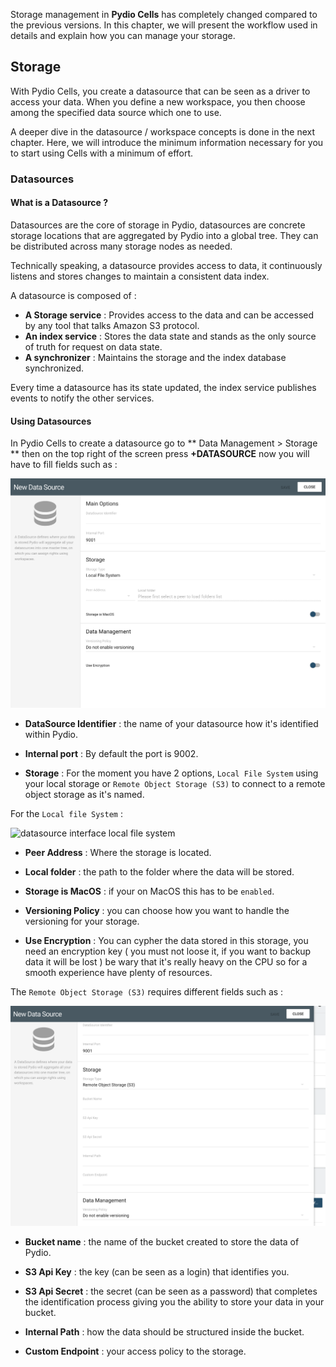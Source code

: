 
Storage management in **Pydio Cells** has completely changed compared to the previous versions. In this chapter, we will present the workflow used in details and explain how you can manage your storage.

## Storage

With Pydio Cells, you create a datasource that can be seen as a driver to access your data. When you define a new workspace, you then choose among the specified data source which one to use.

A deeper dive in the datasource / workspace concepts is done in the next chapter. Here, we will introduce the minimum information necessary for you to start using Cells with a minimum of effort.

### Datasources

#### What is a Datasource ?
Datasources are the core of storage in Pydio, datasources are concrete storage locations that are aggregated by Pydio into a global tree. They can be distributed across many storage nodes as needed.

Technically speaking, a datasource provides access to data, it continuously listens and stores changes to maintain a consistent data index.

A datasource is composed of :

* **A Storage service** : Provides access to the data and can be accessed by any tool that talks Amazon S3 protocol.
* **An index service** : Stores the data state and stands as the only source of truth for request on data state.
* **A synchronizer** : Maintains the storage and the index database synchronized.

Every time a datasource has its state updated, the index service publishes events to notify the other services.

#### Using Datasources

In Pydio Cells to create a datasource go to ** Data Management > Storage **
then on the top right of the screen press **+DATASOURCE** now you will have to fill fields such as :

![datasource interface](/images/2_getting_started/datasource_interface.png)

* **DataSource Identifier** : the name of your datasource how it's identified within Pydio.

* **Internal port** : By default the port is 9002.

* **Storage** : For the moment you have 2 options, `Local File System` using your local storage or `Remote Object Storage (S3)` to connect to a remote object storage as it's named.

For the `Local file System` :

![datasource interface local file system](/images/2_getting_started/datasource_interface_local_file_system.png)


* **Peer Address** : Where the storage is located.

* **Local folder** : the path to the folder where the data will be stored.

* **Storage is MacOS** : if your on MacOS this has to be `enabled`.

* **Versioning Policy** : you can choose how you want to handle the versioning for your storage.

* **Use Encryption** : You can cypher the data stored in this storage, you need an encryption key ( you must not loose it, if you want to backup data it will be lost )
be wary that it's really heavy on the CPU so for a smooth experience have plenty of resources.


The `Remote Object Storage (S3)` requires different fields such as :

![datasource interface s3](/images/2_getting_started/datasource_interface_S3.png)

* **Bucket name** : the name of the bucket created to store the data of Pydio.

* **S3 Api Key** : the key (can be seen as a login) that identifies you.

* **S3 Api Secret** : the secret (can be seen as a password) that completes the identification process giving you the ability to store your data in your bucket.

* **Internal Path** : how the data should be structured inside the bucket.

* **Custom Endpoint** : your access policy to the storage.
